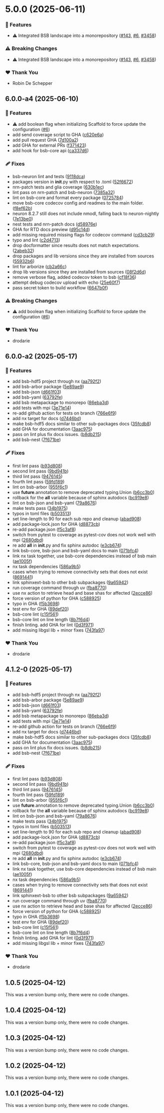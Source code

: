 # 5.0.0 (2025-06-11)

### 🚀 Features

- ⚠️  Integrated BSB landscape into a monorepository ([#143](https://github.com/dbbs-lab/bsb/pull/143), [#6](https://github.com/dbbs-lab/bsb/issues/6), [#3458](https://github.com/dbbs-lab/bsb/issues/3458))

### ⚠️  Breaking Changes

- ⚠️  Integrated BSB landscape into a monorepository ([#143](https://github.com/dbbs-lab/bsb/pull/143), [#6](https://github.com/dbbs-lab/bsb/issues/6), [#3458](https://github.com/dbbs-lab/bsb/issues/3458))

### ❤️ Thank You

- Robin De Schepper

## 6.0.0-a4 (2025-06-10)

### 🚀 Features

- ⚠️  add boolean flag when initializing Scaffold to force update the configuration ([#6](https://github.com/dbbs-lab/bsb/issues/6))
- add send coverage script to GHA ([c620e6a](https://github.com/dbbs-lab/bsb/commit/c620e6a))
- add pull request GHA ([7d100a2](https://github.com/dbbs-lab/bsb/commit/7d100a2))
- add GHA for external PRs ([f371423](https://github.com/dbbs-lab/bsb/commit/f371423))
- add hook for bsb-core api ([ca337d6](https://github.com/dbbs-lab/bsb/commit/ca337d6))

### 🩹 Fixes

- bsb-neuron lint and tests ([9118dca](https://github.com/dbbs-lab/bsb/commit/9118dca))
- packages version in __init__.py with respect to .toml ([52f6672](https://github.com/dbbs-lab/bsb/commit/52f6672))
- nrn-patch tests and glia coverage ([630b1ec](https://github.com/dbbs-lab/bsb/commit/630b1ec))
- lint pass on nrn-patch and bsb-neuron ([7385a32](https://github.com/dbbs-lab/bsb/commit/7385a32))
- lint on bsb-core and format every package ([0725784](https://github.com/dbbs-lab/bsb/commit/0725784))
- move bsb-core codecov config and readmes to the main folder. ([f8ef62b](https://github.com/dbbs-lab/bsb/commit/f8ef62b))
- neuron 8.2.7 still does not include nmodl, falling back to neuron-nightly ([7e13be0](https://github.com/dbbs-lab/bsb/commit/7e13be0))
- nest tests and nrn-patch docs ([d58976e](https://github.com/dbbs-lab/bsb/commit/d58976e))
- GHA for RTD docs preview ([d95c14d](https://github.com/dbbs-lab/bsb/commit/d95c14d))
- add missing required missing flags for codecov command ([cd3cb29](https://github.com/dbbs-lab/bsb/commit/cd3cb29))
- typo and lint ([c2d4713](https://github.com/dbbs-lab/bsb/commit/c2d4713))
- drop docformatter since results does not match expectations. ([2abeb32](https://github.com/dbbs-lab/bsb/commit/2abeb32))
- drop packages and lib versions since they are installed from sources ([55932b6](https://github.com/dbbs-lab/bsb/commit/55932b6))
- lint for arborize ([cb2a66c](https://github.com/dbbs-lab/bsb/commit/cb2a66c))
- drop lib versions since they are installed from sources ([08f2d6d](https://github.com/dbbs-lab/bsb/commit/08f2d6d))
- remove verbose flag, added codecov token to bsb ([cf18f36](https://github.com/dbbs-lab/bsb/commit/cf18f36))
- attempt debug codecov upload with echo ([25e60f7](https://github.com/dbbs-lab/bsb/commit/25e60f7))
- pass secret token to build workflow ([6647b0f](https://github.com/dbbs-lab/bsb/commit/6647b0f))

### ⚠️  Breaking Changes

- ⚠️  add boolean flag when initializing Scaffold to force update the configuration ([#6](https://github.com/dbbs-lab/bsb/issues/6))

### ❤️ Thank You

- drodarie

## 6.0.0-a2 (2025-05-17)

### 🚀 Features

- add bsb-hdf5 project through nx ([aa792f2](https://github.com/dbbs-lab/bsb/commit/aa792f2))
- add bsb-arbor package ([5e89ae9](https://github.com/dbbs-lab/bsb/commit/5e89ae9))
- add bsb-json ([d661f03](https://github.com/dbbs-lab/bsb/commit/d661f03))
- add bsb-yaml ([63792fe](https://github.com/dbbs-lab/bsb/commit/63792fe))
- add bsb metapackage to monorepo ([86eba3d](https://github.com/dbbs-lab/bsb/commit/86eba3d))
- add tests with mpi ([3e71e14](https://github.com/dbbs-lab/bsb/commit/3e71e14))
- re-add github action for tests on branch ([766e6f9](https://github.com/dbbs-lab/bsb/commit/766e6f9))
- add nx target for docs ([d7446bd](https://github.com/dbbs-lab/bsb/commit/d7446bd))
- make bsb-hdf5 docs similar to other sub-packages docs ([35fcdb8](https://github.com/dbbs-lab/bsb/commit/35fcdb8))
- add GHA for documentation ([3aac975](https://github.com/dbbs-lab/bsb/commit/3aac975))
- pass on lint plus fix docs issues. ([b8db215](https://github.com/dbbs-lab/bsb/commit/b8db215))
- add bsb-nest ([7f671be](https://github.com/dbbs-lab/bsb/commit/7f671be))

### 🩹 Fixes

- first lint pass ([b93d808](https://github.com/dbbs-lab/bsb/commit/b93d808))
- second lint pass ([9bd941b](https://github.com/dbbs-lab/bsb/commit/9bd941b))
- third lint pass ([9476145](https://github.com/dbbs-lab/bsb/commit/9476145))
- fourth lint pass ([59fd189](https://github.com/dbbs-lab/bsb/commit/59fd189))
- lint on bsb-arbor ([955f6c1](https://github.com/dbbs-lab/bsb/commit/955f6c1))
- use __future__.annotation to remove deprecated typing.Union ([b6cc3b0](https://github.com/dbbs-lab/bsb/commit/b6cc3b0))
- rollback for the __all__ variable because of sphinx autodocs ([bc919e8](https://github.com/dbbs-lab/bsb/commit/bc919e8))
- lint on bsb-json and bsb-yaml ([79a8676](https://github.com/dbbs-lab/bsb/commit/79a8676))
- make tests pass ([34b1975](https://github.com/dbbs-lab/bsb/commit/34b1975))
- typos in toml files ([b503513](https://github.com/dbbs-lab/bsb/commit/b503513))
- set line-length to 90 for each sub repo and cleanup ([abad908](https://github.com/dbbs-lab/bsb/commit/abad908))
- add package-lock.json for GHA ([d8873cb](https://github.com/dbbs-lab/bsb/commit/d8873cb))
- re-add package.json ([f5c3af8](https://github.com/dbbs-lab/bsb/commit/f5c3af8))
- switch from pytest to coverage as pytest-cov does not work well with mpi ([2680dbd](https://github.com/dbbs-lab/bsb/commit/2680dbd))
- re add __all__ in __init__.py and fix sphinx autodoc ([e3cb674](https://github.com/dbbs-lab/bsb/commit/e3cb674))
- link bsb-core, bsb-json and bsb-yaml docs to main ([071bfc4](https://github.com/dbbs-lab/bsb/commit/071bfc4))
- link nx task together, use bsb-core dependencies instead of bsb main ([ae1005f](https://github.com/dbbs-lab/bsb/commit/ae1005f))
- nx task dependencies ([586a9b5](https://github.com/dbbs-lab/bsb/commit/586a9b5))
- cases when trying to remove connectivity sets that does not exist ([8691441](https://github.com/dbbs-lab/bsb/commit/8691441))
- link sphinxext-bsb to other bsb subpackages ([9a65942](https://github.com/dbbs-lab/bsb/commit/9a65942))
- run coverage command through uv ([fba8770](https://github.com/dbbs-lab/bsb/commit/fba8770))
- use nx action to retrieve head and base shas for affected ([2ecce86](https://github.com/dbbs-lab/bsb/commit/2ecce86))
- force version of python for GHA ([c588925](https://github.com/dbbs-lab/bsb/commit/c588925))
- typo in GHA ([f5b3698](https://github.com/dbbs-lab/bsb/commit/f5b3698))
- test env for GHA ([89def20](https://github.com/dbbs-lab/bsb/commit/89def20))
- bsb-core lint ([c15f561](https://github.com/dbbs-lab/bsb/commit/c15f561))
- bsb-core lint on line length ([8b7f6d4](https://github.com/dbbs-lab/bsb/commit/8b7f6d4))
- finish linting. add GHA for lint ([0d3f971](https://github.com/dbbs-lab/bsb/commit/0d3f971))
- add missing libgsl lib + minor fixes ([743fa97](https://github.com/dbbs-lab/bsb/commit/743fa97))

### ❤️ Thank You

- drodarie

## 4.1.2-0 (2025-05-17)

### 🚀 Features

- add bsb-hdf5 project through nx ([aa792f2](https://github.com/dbbs-lab/bsb/commit/aa792f2))
- add bsb-arbor package ([5e89ae9](https://github.com/dbbs-lab/bsb/commit/5e89ae9))
- add bsb-json ([d661f03](https://github.com/dbbs-lab/bsb/commit/d661f03))
- add bsb-yaml ([63792fe](https://github.com/dbbs-lab/bsb/commit/63792fe))
- add bsb metapackage to monorepo ([86eba3d](https://github.com/dbbs-lab/bsb/commit/86eba3d))
- add tests with mpi ([3e71e14](https://github.com/dbbs-lab/bsb/commit/3e71e14))
- re-add github action for tests on branch ([766e6f9](https://github.com/dbbs-lab/bsb/commit/766e6f9))
- add nx target for docs ([d7446bd](https://github.com/dbbs-lab/bsb/commit/d7446bd))
- make bsb-hdf5 docs similar to other sub-packages docs ([35fcdb8](https://github.com/dbbs-lab/bsb/commit/35fcdb8))
- add GHA for documentation ([3aac975](https://github.com/dbbs-lab/bsb/commit/3aac975))
- pass on lint plus fix docs issues. ([b8db215](https://github.com/dbbs-lab/bsb/commit/b8db215))
- add bsb-nest ([7f671be](https://github.com/dbbs-lab/bsb/commit/7f671be))

### 🩹 Fixes

- first lint pass ([b93d808](https://github.com/dbbs-lab/bsb/commit/b93d808))
- second lint pass ([9bd941b](https://github.com/dbbs-lab/bsb/commit/9bd941b))
- third lint pass ([9476145](https://github.com/dbbs-lab/bsb/commit/9476145))
- fourth lint pass ([59fd189](https://github.com/dbbs-lab/bsb/commit/59fd189))
- lint on bsb-arbor ([955f6c1](https://github.com/dbbs-lab/bsb/commit/955f6c1))
- use __future__.annotation to remove deprecated typing.Union ([b6cc3b0](https://github.com/dbbs-lab/bsb/commit/b6cc3b0))
- rollback for the __all__ variable because of sphinx autodocs ([bc919e8](https://github.com/dbbs-lab/bsb/commit/bc919e8))
- lint on bsb-json and bsb-yaml ([79a8676](https://github.com/dbbs-lab/bsb/commit/79a8676))
- make tests pass ([34b1975](https://github.com/dbbs-lab/bsb/commit/34b1975))
- typos in toml files ([b503513](https://github.com/dbbs-lab/bsb/commit/b503513))
- set line-length to 90 for each sub repo and cleanup ([abad908](https://github.com/dbbs-lab/bsb/commit/abad908))
- add package-lock.json for GHA ([d8873cb](https://github.com/dbbs-lab/bsb/commit/d8873cb))
- re-add package.json ([f5c3af8](https://github.com/dbbs-lab/bsb/commit/f5c3af8))
- switch from pytest to coverage as pytest-cov does not work well with mpi ([2680dbd](https://github.com/dbbs-lab/bsb/commit/2680dbd))
- re add __all__ in __init__.py and fix sphinx autodoc ([e3cb674](https://github.com/dbbs-lab/bsb/commit/e3cb674))
- link bsb-core, bsb-json and bsb-yaml docs to main ([071bfc4](https://github.com/dbbs-lab/bsb/commit/071bfc4))
- link nx task together, use bsb-core dependencies instead of bsb main ([ae1005f](https://github.com/dbbs-lab/bsb/commit/ae1005f))
- nx task dependencies ([586a9b5](https://github.com/dbbs-lab/bsb/commit/586a9b5))
- cases when trying to remove connectivity sets that does not exist ([8691441](https://github.com/dbbs-lab/bsb/commit/8691441))
- link sphinxext-bsb to other bsb subpackages ([9a65942](https://github.com/dbbs-lab/bsb/commit/9a65942))
- run coverage command through uv ([fba8770](https://github.com/dbbs-lab/bsb/commit/fba8770))
- use nx action to retrieve head and base shas for affected ([2ecce86](https://github.com/dbbs-lab/bsb/commit/2ecce86))
- force version of python for GHA ([c588925](https://github.com/dbbs-lab/bsb/commit/c588925))
- typo in GHA ([f5b3698](https://github.com/dbbs-lab/bsb/commit/f5b3698))
- test env for GHA ([89def20](https://github.com/dbbs-lab/bsb/commit/89def20))
- bsb-core lint ([c15f561](https://github.com/dbbs-lab/bsb/commit/c15f561))
- bsb-core lint on line length ([8b7f6d4](https://github.com/dbbs-lab/bsb/commit/8b7f6d4))
- finish linting. add GHA for lint ([0d3f971](https://github.com/dbbs-lab/bsb/commit/0d3f971))
- add missing libgsl lib + minor fixes ([743fa97](https://github.com/dbbs-lab/bsb/commit/743fa97))

### ❤️ Thank You

- drodarie

## 1.0.5 (2025-04-12)

This was a version bump only, there were no code changes.

## 1.0.4 (2025-04-12)

This was a version bump only, there were no code changes.

## 1.0.3 (2025-04-12)

This was a version bump only, there were no code changes.

## 1.0.2 (2025-04-12)

This was a version bump only, there were no code changes.

## 1.0.1 (2025-04-12)

This was a version bump only, there were no code changes.
